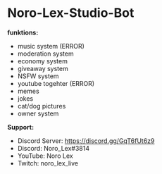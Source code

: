 # Noro-Lex-Studio-Bot
 **funktions:**
 - music system (ERROR)
 - moderation system
 - economy system
 - giveaway system
 - NSFW system
 - youtube togehter (ERROR)
 - memes
 - jokes
 - cat/dog pictures
 - owner system
  
 **Support:**
 - Discord Server: https://discord.gg/GqT6fUt6z9
 - Discord: Noro_Lex#3814
 - YouTube: Noro Lex 
 - Twitch: noro_lex_live
